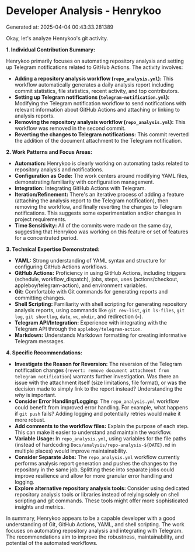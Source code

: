 # Developer Analysis - Henrykoo
Generated at: 2025-04-04 00:43:33.281389

Okay, let's analyze Henrykoo's git activity.

**1. Individual Contribution Summary:**

Henrykoo primarily focuses on automating repository analysis and setting up Telegram notifications related to GitHub Actions. The activity involves:

*   **Adding a repository analysis workflow (`repo_analysis.yml`):** This workflow automatically generates a daily analysis report including commit statistics, file statistics, recent activity, and top contributors.
*   **Setting up Telegram notifications (`telegram-notification.yml`):**  Modifying the Telegram notification workflow to send notifications with relevant information about GitHub Actions and attaching or linking to analysis reports.
*   **Removing the repository analysis workflow (`repo_analysis.yml`):** This workflow was removed in the second commit.
*   **Reverting the changes to Telegram notifications:** This commit reverted the addition of the document attachment to the Telegram notification.

**2. Work Patterns and Focus Areas:**

*   **Automation:** Henrykoo is clearly working on automating tasks related to repository analysis and notifications.
*   **Configuration as Code:** The work centers around modifying YAML files, demonstrating familiarity with configuration management.
*   **Integration:** Integrating GitHub Actions with Telegram.
*   **Iteration/Refinement:** There's an iterative process of adding a feature (attaching the analysis report to the Telegram notification), then removing the workflow, and finally reverting the changes to Telegram notifications.  This suggests some experimentation and/or changes in project requirements.
* **Time Sensitivity:** All of the commits were made on the same day, suggesting that Henrykoo was working on this feature or set of features for a concentrated period.

**3. Technical Expertise Demonstrated:**

*   **YAML:** Strong understanding of YAML syntax and structure for configuring GitHub Actions workflows.
*   **GitHub Actions:**  Proficiency in using GitHub Actions, including triggers (schedule, workflow_dispatch), jobs, steps, uses (actions/checkout, appleboy/telegram-action), and environment variables.
*   **Git:**  Comfortable with Git commands for generating reports and committing changes.
*   **Shell Scripting:** Familiarity with shell scripting for generating repository analysis reports, using commands like `git rev-list`, `git ls-files`, `git log`, `git shortlog`, `date`, `wc`, `mkdir`, and redirection (`>`).
*   **Telegram API/Integration:**  Experience with integrating with the Telegram API through the `appleboy/telegram-action`.
*   **Markdown:**  Understands Markdown formatting for creating informative Telegram messages.

**4. Specific Recommendations:**

*   **Investigate the Reason for Reversion:** The reversion of the Telegram notification changes (`revert: remove document attachment from telegram notification`) warrants further investigation. Was there an issue with the attachment itself (size limitations, file format), or was the decision made to simply link to the report instead? Understanding the *why* is important.
*   **Consider Error Handling/Logging:** The `repo_analysis.yml` workflow could benefit from improved error handling.  For example, what happens if `git push` fails?  Adding logging and potentially retries would make it more robust.
*   **Add comments to the workflow files:** Explain the purpose of each step. This can make it easier to understand and maintain the workflow.
*   **Variable Usage:**  In `repo_analysis.yml`, using variables for the file paths (instead of hardcoding `Docs/analysis/repo-analysis-${DATE}.md` in multiple places) would improve maintainability.
*   **Consider Separate Jobs:** The `repo_analysis.yml` workflow currently performs analysis report generation and pushes the changes to the repository in the same job. Splitting these into separate jobs could improve resilience and allow for more granular error handling and logging.
*   **Explore alternative repository analysis tools:** Consider using dedicated repository analysis tools or libraries instead of relying solely on shell scripting and git commands. These tools might offer more sophisticated insights and metrics.

In summary, Henrykoo appears to be a capable developer with a good understanding of Git, GitHub Actions, YAML, and shell scripting. The work focuses on automating repository analysis and integrating with Telegram.  The recommendations aim to improve the robustness, maintainability, and potential of the automated workflows.
